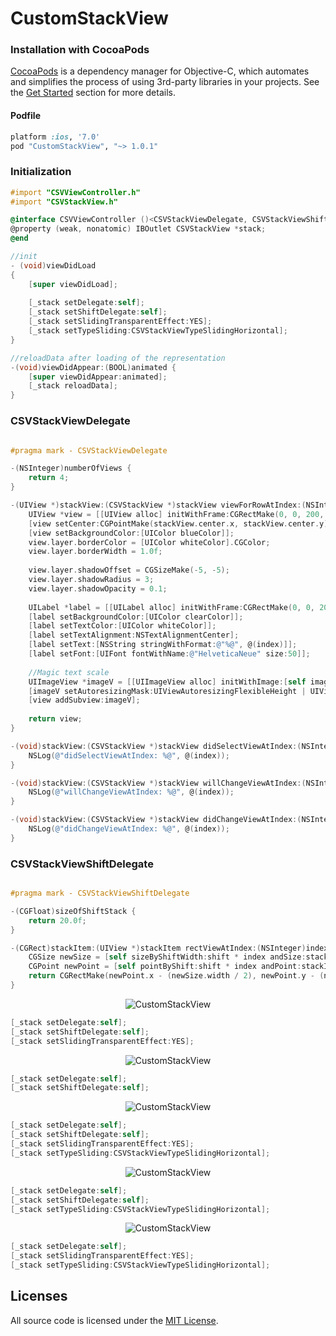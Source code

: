 CustomStackView
===============

### Installation with CocoaPods

[CocoaPods](http://cocoapods.org/) is a dependency manager for Objective-C, which automates and simplifies the process of using 3rd-party libraries in your projects. See the [Get Started](http://cocoapods.org/#get_started) section for more details.

#### Podfile

```ruby
platform :ios, '7.0'
pod "CustomStackView", "~> 1.0.1"
```

### Initialization

```objective-c
#import "CSVViewController.h"
#import "CSVStackView.h"

@interface CSVViewController ()<CSVStackViewDelegate, CSVStackViewShiftDelegate>
@property (weak, nonatomic) IBOutlet CSVStackView *stack;
@end

//init
- (void)viewDidLoad
{
    [super viewDidLoad];
    
    [_stack setDelegate:self];
    [_stack setShiftDelegate:self];
    [_stack setSlidingTransparentEffect:YES];
    [_stack setTypeSliding:CSVStackViewTypeSlidingHorizontal];
}

//reloadData after loading of the representation
-(void)viewDidAppear:(BOOL)animated {
    [super viewDidAppear:animated];
    [_stack reloadData];
}
```

### CSVStackViewDelegate

```objective-c

#pragma mark - CSVStackViewDelegate

-(NSInteger)numberOfViews {
    return 4;
}

-(UIView *)stackView:(CSVStackView *)stackView viewForRowAtIndex:(NSInteger)index {
    UIView *view = [[UIView alloc] initWithFrame:CGRectMake(0, 0, 200, 300)];
    [view setCenter:CGPointMake(stackView.center.x, stackView.center.y) ];
    [view setBackgroundColor:[UIColor blueColor]];
    view.layer.borderColor = [UIColor whiteColor].CGColor;
    view.layer.borderWidth = 1.0f;
    
    view.layer.shadowOffset = CGSizeMake(-5, -5);
    view.layer.shadowRadius = 3;
    view.layer.shadowOpacity = 0.1;
    
    UILabel *label = [[UILabel alloc] initWithFrame:CGRectMake(0, 0, 200, 300)];
    [label setBackgroundColor:[UIColor clearColor]];
    [label setTextColor:[UIColor whiteColor]];
    [label setTextAlignment:NSTextAlignmentCenter];
    [label setText:[NSString stringWithFormat:@"%@", @(index)]];
    [label setFont:[UIFont fontWithName:@"HelveticaNeue" size:50]];
    
    //Magic text scale
    UIImageView *imageV = [[UIImageView alloc] initWithImage:[self imageFromView:label]];
    [imageV setAutoresizingMask:UIViewAutoresizingFlexibleHeight | UIViewAutoresizingFlexibleWidth];
    [view addSubview:imageV];
    
    return view;
}

-(void)stackView:(CSVStackView *)stackView didSelectViewAtIndex:(NSInteger)index {
    NSLog(@"didSelectViewAtIndex: %@", @(index));
}

-(void)stackView:(CSVStackView *)stackView willChangeViewAtIndex:(NSInteger)index {
    NSLog(@"willChangeViewAtIndex: %@", @(index));
}

-(void)stackView:(CSVStackView *)stackView didChangeViewAtIndex:(NSInteger)index {
    NSLog(@"didChangeViewAtIndex: %@", @(index));
}

```

### CSVStackViewShiftDelegate

```objective-c

#pragma mark - CSVStackViewShiftDelegate

-(CGFloat)sizeOfShiftStack {
    return 20.0f;
}

-(CGRect)stackItem:(UIView *)stackItem rectViewAtIndex:(NSInteger)index andShift:(CGFloat)shift {
    CGSize newSize = [self sizeByShiftWidth:shift * index andSize:stackItem.frame.size];
    CGPoint newPoint = [self pointByShift:shift * index andPoint:stackItem.center];
    return CGRectMake(newPoint.x - (newSize.width / 2), newPoint.y - (newSize.height / 2), newSize.width, newSize.height);
}

```

<p align="center" ><img src="https://raw.githubusercontent.com/Djecksan/CustomStackView/master/Images/defaultAlpha.gif" alt="CustomStackView" title="CustomStackView"></p>

```objective-c
[_stack setDelegate:self];
[_stack setShiftDelegate:self];
[_stack setSlidingTransparentEffect:YES];
```
 
<p align="center" ><img src="https://raw.githubusercontent.com/Djecksan/CustomStackView/master/Images/default.gif" alt="CustomStackView" title="CustomStackView"></p>

```objective-c
[_stack setDelegate:self];
[_stack setShiftDelegate:self];
```

<p align="center" ><img src="https://raw.githubusercontent.com/Djecksan/CustomStackView/master/Images/horizontalAlpha.gif" alt="CustomStackView" title="CustomStackView"></p>

```objective-c
[_stack setDelegate:self];
[_stack setShiftDelegate:self];
[_stack setSlidingTransparentEffect:YES];
[_stack setTypeSliding:CSVStackViewTypeSlidingHorizontal];
```

<p align="center" ><img src="https://raw.githubusercontent.com/Djecksan/CustomStackView/master/Images/horizontalNoAlpha.gif" alt="CustomStackView" title="CustomStackView"></p>

```objective-c
[_stack setDelegate:self];
[_stack setShiftDelegate:self];
[_stack setTypeSliding:CSVStackViewTypeSlidingHorizontal];
```

<p align="center" ><img src="https://raw.githubusercontent.com/Djecksan/CustomStackView/master/Images/noShiftHorizontalAlpha.gif" alt="CustomStackView" title="CustomStackView"></p>

```objective-c
[_stack setDelegate:self];
[_stack setSlidingTransparentEffect:YES];
[_stack setTypeSliding:CSVStackViewTypeSlidingHorizontal];
```
## Licenses

All source code is licensed under the [MIT License](https://github.com/Djecksan/CustomStackView/edit/master/LICENSE).
